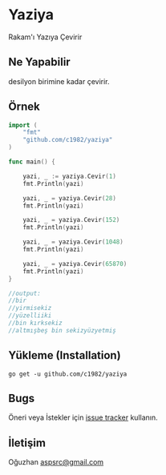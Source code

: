 # Yaziya
Rakam'ı Yazıya Çevirir

## Ne Yapabilir

desilyon birimine kadar çevirir.

## Örnek

```go
import (		
	"fmt"
	"github.com/c1982/yaziya"	
)

func main() {

	yazi, _ := yaziya.Cevir(1)
	fmt.Println(yazi)

	yazi, _ = yaziya.Cevir(28)
	fmt.Println(yazi)

	yazi, _ = yaziya.Cevir(152)
	fmt.Println(yazi)

	yazi, _ = yaziya.Cevir(1048)
	fmt.Println(yazi)

	yazi, _ = yaziya.Cevir(65870)
	fmt.Println(yazi)
}

//output:
//bir
//yirmisekiz
//yüzelliiki
//bin kırksekiz
//altmışbeş bin sekizyüzyetmiş
```

## Yükleme (Installation)

```
go get -u github.com/c1982/yaziya
```

## Bugs

Öneri veya İstekler için [issue tracker](https://github.com/c1982/Yaziya/issues) kullanın.


## İletişim

Oğuzhan
aspsrc@gmail.com